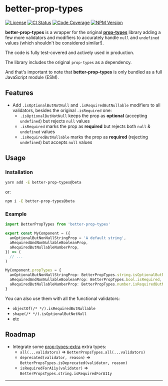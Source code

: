 # better-prop-types

[![License][img-license]][lnk-license]
[![CI Status][img-github]][lnk-github]
[![Code Coverage][img-codecov]][lnk-codecov]
[![NPM Version][img-npm]][lnk-npm]

**better-prop-types** is a wrapper for the original **[prop-types][lnk-prop-types]** library adding a few more validators and
modifiers to accurately handle `null` and `undefined` values (which shouldn't be considered similar!).

The code is fully test-covered and actively used in production.

The library includes the original `prop-types` as a dependency.

And that's important to note that **better-prop-types** is only bundled as a full JavaScript module (ESM).

## Features

- Add `.isOptionalButNotNull` and `.isRequiredButNullable` modifiers to all validators, besides the original
  `.isRequired` one:
  - `.isOptionalButNotNull` keeps the prop as **optional** (accepting `undefined`) but rejects `null` values
  - `.isRequired` marks the prop as **required** but rejects both `null` & `undefined` values
  - `.isRequiredButNullable` marks the prop as **required** (rejecting `undefined`) but accepts `null` values

## Usage

### Installation

```sh
yarn add -E better-prop-types@beta
```

or:

```sh
npm i -E better-prop-types@beta
```

### Example

```ts
import BetterPropTypes from 'better-prop-types'

export const MyComponent = ({
  anOptionalButNonNullStringProp = 'A default string',
  aRequiredAndNonNullableBooleanProp,
  aRequiredButNullableNumberProp,
}) => (
  // ...
)

MyComponent.propTypes = {
  anOptionalButNonNullStringProp: BetterPropTypes.string.isOptionalButNotNull,
  aRequiredAndNonNullableBooleanProp: BetterPropTypes.bool.isRequired,
  aRequiredButNullableNumberProp: BetterPropTypes.number.isRequiredButNullable,
}
```

You can also use them with all the functional validators:

- `objectOf(/* */).isRequiredButNullable`
- `shape(/* */).isOptionalButNotNull`
- etc

## Roadmap

- Integrate some [prop-types-extra](https://github.com/react-bootstrap/prop-types-extra) extra types:
  - `all(...validators)` => `BetterPropsTypes.all(...validators)`
  - `deprecated(validator, reason)` => `BetterPropsTypes.isDeprecated(validator, reason)`
  - `isRequiredForA11y(validator)` => `BetterPropsTypes.string.isRequiredForA11y`

---

[img-codecov]: https://img.shields.io/codecov/c/github/ivangabriele/better-prop-types/beta?style=flat-square
[img-github]: https://img.shields.io/github/workflow/status/ivangabriele/better-prop-types/Check/beta?style=flat-square
[img-license]: https://img.shields.io/github/license/ivangabriele/better-prop-types?style=flat-square
[img-npm]: https://img.shields.io/npm/v/better-prop-types/beta?style=flat-square
[lnk-codecov]: https://codecov.io/gh/ivangabriele/better-prop-types/branch/beta
[lnk-github]: https://github.com/ivangabriele/better-prop-types/actions?query=branch%3Abeta++
[lnk-license]: https://github.com/ivangabriele/better-prop-types/blob/beta/LICENSE
[lnk-npm]: https://www.npmjs.com/package/better-prop-types/v/beta
[lnk-prop-types]: https://github.com/facebook/prop-types
